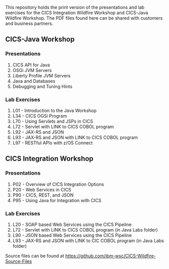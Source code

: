 This repository holds the print version of the presentations and lab exercises for the CICS Integration Wildfire Workshop and CICS-Java Wildfire Workshop. The PDF files found here can be shared with customers and business partners.

## CICS-Java Workshop
### Presentations
1. CICS API for Java
2. OSGi JVM Servers
3. Liberty Profile JVM Servers
4. Java and Databases
5. Debugging and Tuning Hints
### Lab Exercises
1. L01 - Introduction to the Java Workshop
2. L34 - CICS OGSi Program
3. L70 - Using Servlets and JSPs in CICS
4. L72 - Servlet with LINK to CICS COBOL program
5. L92 - JAX-RS and JSON
6. L93 - JAX-RS and JSON with LINK to CICS COBOL program
7. L97 - RESTful APIs with z/OS Connect

## CICS Integration Workshop
### Presentations
1. P02 - Overview of CICS Integration Options
2. P20 - Web Services in CICS
3. P90 - CICS, REST, and JSON
4. P95 - Using Java for Integration with CICS
### Lab Exercises
1. L20 - SOAP based Web Services using the CICS Pipeline
2. L72 - Servlet with LINK to CICS COBOL program (in Java Labs folder)
3. L90 - JSON based Web Services using the CICS Pipeline
4. L93 - JAX-RS and JSON with LINK to CIC COBOL program (in Java Labs folder)



Source files can be found at https://github.com/ibm-wsc/CICS-Wildfire-Source-Files 
